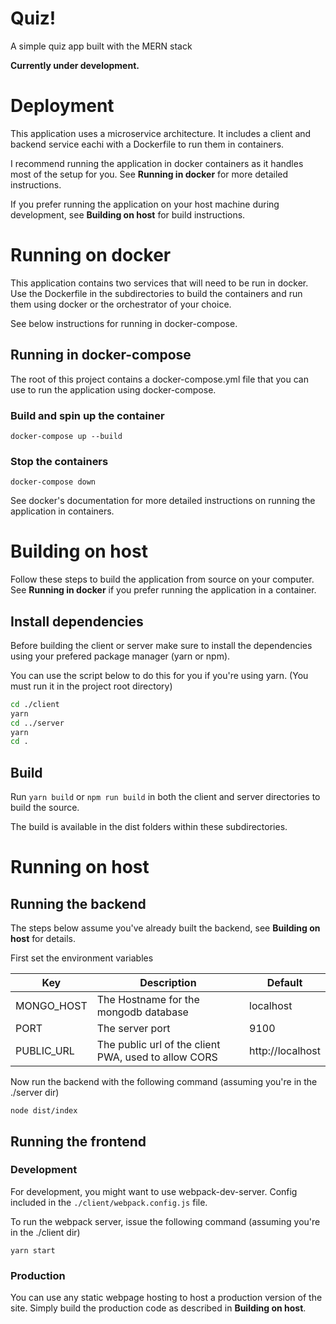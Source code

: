 # Quiz!
A simple quiz app built with the MERN stack

__Currently under development.__

# Deployment
This application uses a microservice architecture. It includes a client and backend service eachi with a Dockerfile to run them in containers.

I recommend running the application in docker containers as it handles most of the setup for you. See __Running in docker__ for more detailed instructions.

If you prefer running the application on your host machine during development, see __Building on host__ for build instructions.

# Running on docker
This application contains two services that will need to be run in docker. Use the Dockerfile in the subdirectories to build the containers and run them using docker or the orchestrator of your choice.

See below instructions for running in docker-compose.

## Running in docker-compose
The root of this project contains a docker-compose.yml file that you can use to run the application using docker-compose.

### Build and spin up the container
```
docker-compose up --build
```

### Stop the containers
```
docker-compose down
```

See docker's documentation for more detailed instructions on running the application in containers.

# Building on host

Follow these steps to build the application from source on your computer. See __Running in docker__ if you prefer running the application in a container.

## Install dependencies
Before building the client or server make sure to install the dependencies using your prefered package manager (yarn or npm).

You can use the script below to do this for you if you're using yarn. (You must run it in the project root directory)
```sh
cd ./client
yarn
cd ../server
yarn
cd .
```

## Build
Run `yarn build` or `npm run build` in both the client and server directories to build the source.

The build is available in the dist folders within these subdirectories.

# Running on host
## Running the backend
The steps below assume you've already built the backend, see __Building on host__ for details.

First set the environment variables

Key | Description | Default
--- | --- | ---
MONGO_HOST | The Hostname for the mongodb database | localhost
PORT | The server port | 9100
PUBLIC_URL | The public url of the client PWA, used to allow CORS | http://localhost

Now run the backend with the following command (assuming you're in the ./server dir)
```
node dist/index
```

## Running the frontend

### Development
For development, you might want to use webpack-dev-server. Config included in the ```./client/webpack.config.js``` file.

To run the webpack server, issue the following command (assuming you're in the ./client dir)
```
yarn start
```

### Production
You can use any static webpage hosting to host a production version of the site. Simply build the production code as described in __Building on host__. 